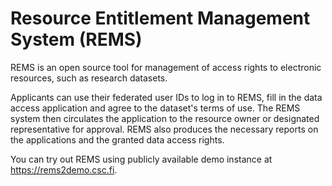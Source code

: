 # Resource Entitlement Management System (REMS)

REMS is an open source tool for management of access rights to electronic resources, such as research datasets. 

Applicants can use their federated user IDs to log in to REMS, fill in the data access application and agree to the dataset's terms of use. The REMS system then circulates the application to the resource owner or designated representative for approval. REMS also produces the necessary reports on the applications and the granted data access rights. 

You can try out REMS using publicly available demo instance at <https://rems2demo.csc.fi>.